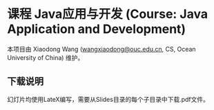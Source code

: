 # 课程 Java应用与开发 (Course: Java Application and Development)
本项目由 Xiaodong Wang (wangxiaodong@ouc.edu.cn, CS, Ocean University of China) 维护。

## 下载说明
幻灯片均使用LateX编写，需要从Slides目录的每个子目录中下载.pdf文件。







